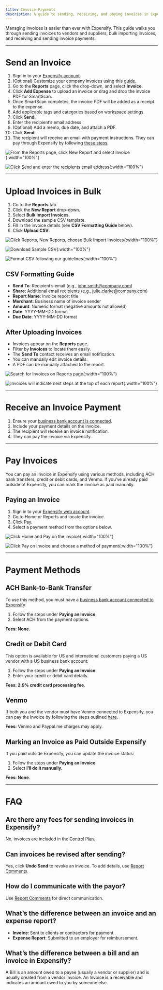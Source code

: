 ```yaml
---
title: Invoice Payments
description: A guide to sending, receiving, and paying invoices in Expensify.
---
```


Managing invoices is easier than ever with Expensify. This guide walks you through sending invoices to vendors and suppliers, bulk importing invoices, and receiving and sending invoice payments.

---

# Send an Invoice

1. Sign in to your [Expensify account](https://www.expensify.com).
2. (Optional) Customize your company invoices using this [guide](https://help.expensify.com/articles/expensify-classic/workspaces/Set-Up-Invoicing).
3. Go to the **Reports** page, click the drop-down, and select **Invoice**.
4. Click **Add Expense** to upload an invoice or drag and drop the invoice PDF for SmartScan.
5. Once SmartScan completes, the invoice PDF will be added as a receipt to the expense.
6. Add applicable tags and categories based on workspace settings.
7. Click **Send**.
8. Enter the recipient’s email address.
9. (Optional) Add a memo, due date, and attach a PDF.
10. Click **Send**.
11. The recipient will receive an email with payment instructions. They can pay through Expensify by following [these steps](https://help.expensify.com/articles/expensify-classic/bank-accounts-and-payments/payments/Pay-an-Invoice).

![From the Reports page, click New Report and select Invoice](https://help.expensify.com/assets/images/ExpensifyHelp_OldDot_SendInvoice.png){:width="100%"}

![Click Send and enter the recipients email address](https://help.expensify.com/assets/images/ExpensifyHelp_OldDot_SendInvoice_02.png){:width="100%"}

---

# Upload Invoices in Bulk

1. Go to the **Reports** tab.
2. Click the **New Report** drop-down.
3. Select **Bulk Import Invoices**.
4. Download the sample CSV template.
5. Fill in the invoice details (see **CSV Formatting Guide** below).
6. Click **Upload CSV**.

![Click Reports, New Reports, choose Bulk Import Invoices](https://help.expensify.com/assets/images/invoice-bulk-01.png){:width="100%"}

![Download Sample CSV](https://help.expensify.com/assets/images/invoice-bulk-02.png){:width="100%"}

![Format CSV following our guidelines](https://help.expensify.com/assets/images/invoice-bulk-03.png){:width="100%"}

## CSV Formatting Guide

- **Send To**: Recipient’s email (e.g., john.smith@company.com)
- **Share**: Additional email recipients (e.g., julie.clarke@company.com)
- **Report Name**: Invoice report title
- **Merchant**: Business name of invoice sender
- **Amount**: Numeric format (negative amounts not allowed)
- **Date**: YYYY-MM-DD format
- **Due Date**: YYYY-MM-DD format

## After Uploading Invoices

- Invoices appear on the **Reports** page.
- Filter by **Invoices** to locate them easily.
- The **Send To** contact receives an email notification.
- You can manually edit invoice details.
- A PDF can be manually attached to the report.

![Search for Invoices on Reports page](https://help.expensify.com/assets/images/invoice-bulk-04.png){:width="100%"}

![Invoices will indicate next steps at the top of each report](https://help.expensify.com/assets/images/invoice-bulk-05.png){:width="100%"}

---

# Receive an Invoice Payment

1. Ensure your [business bank account is connected](https://help.expensify.com/articles/expensify-classic/bank-accounts-and-payments/bank-accounts/Connect-US-Business-Bank-Account).
2. Include your payment details on the invoice.
3. The recipient will receive an invoice notification.
4. They can pay the invoice via Expensify.

---

# Pay Invoices 

You can pay an invoice in Expensify using various methods, including ACH bank transfers, credit or debit cards, and Venmo. If you’ve already paid outside of Expensify, you can mark the invoice as paid manually.

## Paying an Invoice
1. Sign in to your [Expensify web account](www.expensify.com).
2. Go to Home or Reports and locate the invoice.
3. Click Pay.
4. Select a payment method from the options below.

![Click Home and Pay on the invoice](https://help.expensify.com/assets/images/ExpensifyHelp_OldDot_PayInvoice_1.png){:width="100%"}

![Click Pay on Invoice and choose a method of payment](https://help.expensify.com/assets/images/ExpensifyHelp_OldDot_PayInvoice_2.png){:width="100%"}

---

# Payment Methods

## ACH Bank-to-Bank Transfer
To use this method, you must have a [business bank account connected to Expensify](https://help.expensify.com/articles/expensify-classic/bank-accounts-and-payments/bank-accounts/Connect-US-Business-Bank-Account):
1. Follow the steps under **Paying an Invoice**.
2. Select ACH from the payment options.

**Fees: None**.

## Credit or Debit Card
This option is available for US and international customers paying a US vendor with a US business bank account:
1. Follow the steps under **Paying an Invoice**.
2. Enter your credit or debit card details.

**Fees: 2.9% credit card processing fee**.

## Venmo
If both you and the vendor must have Venmo connected to Expensify, you can pay the Invoice by following the steps outlined [here](https://help.expensify.com/articles/expensify-classic/bank-accounts-and-payments/Third-Party-Payments#setting-up-third-party-payments).

**Fees:** Venmo and Paypal.me charges may apply. 

## Marking an Invoice as Paid Outside Expensify
If you paid outside Expensify, you can update the invoice status:
1. Follow the steps under **Paying an Invoice**.
2. Select **I’ll do it manually**.

**Fees: None**.

---

# FAQ

## Are there any fees for sending invoices in Expensify?
No, invoices are included in the [Control Plan](https://help.expensify.com/articles/expensify-classic/expensify-billing/Change-Plan-Or-Subscription#change-group-plan).

## Can invoices be revised after sending?
Yes, click **Undo Send** to revoke an invoice. To add details, use [Report Comments](https://help.expensify.com/articles/expensify-classic/reports/Add-comments-and-attachments-to-a-report).

## How do I communicate with the payor?
Use [Report Comments](https://help.expensify.com/articles/expensify-classic/reports/Add-comments-and-attachments-to-a-report) for direct communication.

## What’s the difference between an invoice and an expense report?
- **Invoice**: Sent to clients or contractors for payment.
- **Expense Report**: Submitted to an employer for reimbursement.

## What’s the difference between a bill and an invoice in Expensify?
A Bill is an amount owed to a payee (usually a vendor or supplier) and is usually created from a vendor invoice. An Invoice is a receivable and indicates an amount owed to you by someone else.
